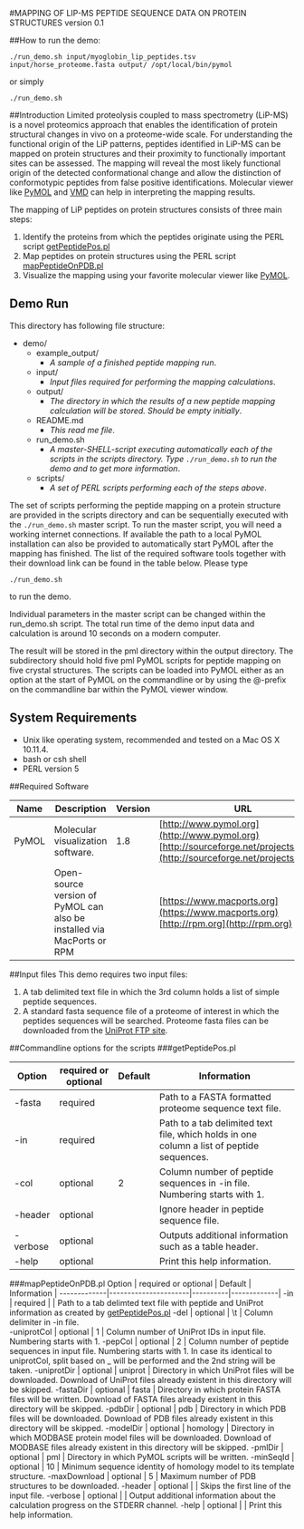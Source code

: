 #MAPPING OF LIP-MS PEPTIDE SEQUENCE DATA ON PROTEIN STRUCTURES
version 0.1

##How to run the demo:
```
./run_demo.sh input/myoglobin_lip_peptides.tsv input/horse_proteome.fasta output/ /opt/local/bin/pymol
```

or simply

```
./run_demo.sh
```

##Introduction
Limited proteolysis coupled to mass spectrometry (LiP-MS) is a novel proteomics approach that enables the identification of protein structural changes in vivo on a proteome-wide scale. For understanding the functional origin of the LiP patterns, peptides identified in LiP-MS can be mapped on protein structures and their proximity to functionally important sites can be assessed. The mapping will reveal the most likely functional origin of the detected conformational change and allow the distinction of conformotypic peptides from false positive identifications. Molecular viewer like [PyMOL](#pymol) and [VMD](www.ks.uiuc.edu/Research/vmd) can help in interpreting the mapping results. 

The mapping of LiP peptides on protein structures consists of three main steps:

1. Identify the proteins from which the peptides originate using the PERL script [getPeptidePos.pl](#getPeptidePos.pl)
2. Map peptides on protein structures using the PERL script [mapPeptideOnPDB.pl](#mapPeptideOnPDB.pl)
3. Visualize the mapping using your favorite molecular viewer like [PyMOL](#pymol).

	
## Demo Run
This directory has following file structure:

* demo/
   * example_output/
     * *A sample of a finished peptide mapping run*.
   * input/
     * *Input files required for performing the mapping calculations*.
   * output/
     * *The directory in which the results of a new peptide mapping calculation will be stored. Should be empty initially*. 
   * README.md
     * *This read me file*.
   * run\_demo.sh
     * *A master-SHELL-script executing automatically each of the scripts in the scripts directory. Type ```./run_demo.sh``` to run the demo and to get more information*.
   * scripts/
     * *A set of PERL scripts performing each of the steps above*.

The set of scripts performing the peptide mapping on a protein structure are provided in the
scripts directory and can be sequentially executed with the ```./run_demo.sh``` master script. To run the
master script, you will need a working internet connections. If available the path to a local PyMOL 
installation can also be provided to automatically start PyMOL after the mapping has finished. 
The list of the required software tools together with their download link can be found in the table below.
Please type

```
./run_demo.sh
```
to run the demo.

Individual parameters in the master script can be changed within the run_demo.sh script.
The total run time of the demo input data and calculation is around 10 seconds on a modern computer.

The result will be stored in the pml directory within the output directory. The subdirectory should
hold five pml PyMOL scripts for peptide mapping on five crystal structures. The scripts can be loaded
into PyMOL either as an option at the start of PyMOL on the commandline or by using the @-prefix on the 
commandline bar within the PyMOL viewer window.

## System Requirements
- Unix like operating system, recommended and tested on a Mac OS X 10.11.4.
- bash or csh shell
- PERL version 5

##Required Software
<a name="pymol"></a>

Name  | Description                       | Version | URL                                   
------|-----------------------------------|---------|-----
PyMOL | Molecular visualization software. | 1.8     | [http://www.pymol.org](http://www.pymol.org) <br> [http://sourceforge.net/projects/pymol](http://sourceforge.net/projects/pymol)
      | Open-source version of PyMOL can also be installed via MacPorts or RPM | | [https://www.macports.org](https://www.macports.org) <br> [http://rpm.org](http://rpm.org)


##Input files
This demo requires two input files:

1. A tab delimited text file in which the 3rd column holds a list of simple peptide sequences.
2. A standard fasta sequence file of a proteome of interest in which the peptides sequences will be searched. Proteome fasta files can be downloaded from the [UniProt FTP site](ftp://ftp.uniprot.org/pub/databases/uniprot/current_release/knowledgebase/reference_proteomes/).

##Commandline options for the scripts
<a name="getPeptidePos.pl"></a>
###getPeptidePos.pl

Option   | required or optional | Default | Information |
---------|----------------------|---------|-------------|
-fasta   | required             |         | Path to a FASTA formatted proteome sequence text file.
-in      | required             |         | Path to a tab delimited text file, which holds in one column a list of peptide sequences.
-col     | optional             | 2       | Column number of peptide sequences in -in file. Numbering starts with 1.
-header  | optional             |         | Ignore header in peptide sequence file.
-verbose | optional             |         | Outputs additional information such as a table header.
-help    | optional             |         | Print this help information.


<a name="mapPeptideOnPDB.pl"></a>
###mapPeptideOnPDB.pl
Option       | required or optional | Default  | Information |
-------------|----------------------|----------|-------------|
-in          | required             |          | Path to a tab delimted text file with peptide and UniProt information as created by  [getPeptidePos.pl](#getPeptidePos.pl)
-del         | optional             | \t       | Column delimiter in -in file.                              
-uniprotCol  | optional             | 1        | Column number of UniProt IDs in input file. Numbering starts with 1.
-pepCol      | optional             | 2        | Column number of peptide sequences in input file. Numbering starts with 1. In case its identical to uniprotCol, split based on _ will be performed and the 2nd string will be taken.
-uniprotDir  | optional             | uniprot  | Directory in which UniProt files will be downloaded. Download of UniProt files already existent in this directory will be skipped.
-fastaDir    | optional             | fasta    | Directory in which protein FASTA files will be written. Download of FASTA files already existent in this directory will be skipped.
-pdbDir	   | optional             | pdb      | Directory in which PDB files will be downloaded. Download of PDB files already existent in this directory will be skipped.
-modelDir    | optional             | homology | Directory in which MODBASE protein model files will be downloaded. Download of MODBASE files already existent in this directory will be skipped.
-pmlDir	   | optional             | pml      | Directory in which PyMOL scripts will be written.
-minSeqId    | optional             | 10       | Minimum sequence identity of homology model to its template structure.
-maxDownload | optional             | 5        | Maximum number of PDB structures to be downloaded.
-header      | optional             |          | Skips the first line of the input file.
-verbose     | optional             |          | Output additional information about the calculation progress on the STDERR channel.
-help        | optional             |          | Print this help information.

